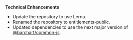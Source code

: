 **Technical Enhancements**

* Update the repository to use Lerna.
* Renamed the repository to entitlements-public.
* Updated dependencies to use the next major version of [@barchart/common-js](https://github.com/barchart/common-js).